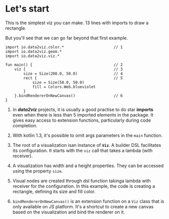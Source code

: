# Let's start

This is the simplest viz you can make. 13 lines with imports to draw a rectangle. 

But you'll see that we can go far beyond that first example.


```height=50
import io.data2viz.color.*						// 1
import io.data2viz.geom.*
import io.data2viz.viz.*

fun main() {									// 2
    viz {										// 3
        size = Size(200.0, 50.0)				// 4
        rect {									// 5
            size = Size(50.0, 50.0)
            fill = Colors.Web.blueviolet
        }
    }.bindRendererOnNewCanvas()					// 6
}
```

 1. In ***data2viz*** projects, it is usually a good practise to do star **imports** even
when there is less than 5 imported elements in the package. It gives easy access to extension
functions, particularly during code completion.

 2. With kotlin 1.3, it's possible to omit args parameters in the `main` function.

 3. The root of a visualization isan instance of **`Viz`**. A builder DSL facilitates 
 its configuration. It starts with the `viz` call that takes a lambda (with receiver).

 4. A visualization has width and a height properties. They can be accessed using the 
property `size`.

 5. Visual nodes are created through dsl function  takinga lambda with receiver for 
 the configuration. In this example, the code is creating a rectangle, defining its size
and fill color.  

 6. `bindRendererOnNewCanvas()` is an extension function on a `Viz` class that 
 is only available on *JS* platform. It's a shortcut to create a new canvas 
 based on the visualization and bind the renderer on it.
